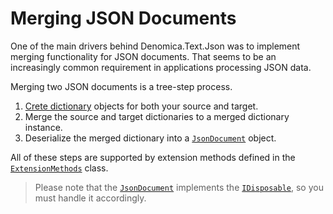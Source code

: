 # Merging JSON Documents

One of the main drivers behind Denomica.Text.Json was to implement merging functionality for JSON documents. That seems to be an increasingly common requirement in applications processing JSON data.

Merging two JSON documents is a tree-step process.

1. [Crete dictionary](./dictionary) objects for both your source and target.
2. Merge the source and target dictionaries to a merged dictionary instance.
3. Deserialize the merged dictionary into a [`JsonDocument`](https://docs.microsoft.com/dotnet/api/system.text.json.jsondocument) object.

All of these steps are supported by extension methods defined in the [`ExtensionMethods`](https://github.com/Denomica/Denomica.Text.Json/blob/main/Denomica.Text.Json/ExtensionMethods.cs) class.

> Please note that the [`JsonDocument`](https://docs.microsoft.com/dotnet/api/system.text.json.jsondocument) implements the [`IDisposable`](https://docs.microsoft.com/dotnet/api/system.idisposable), so you must handle it accordingly.